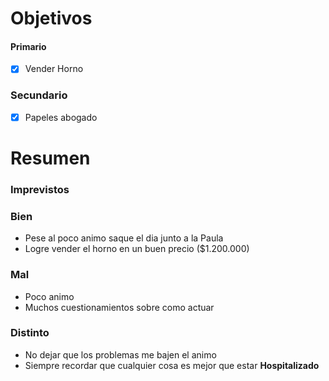 # Objetivos

#### Primario
- [x] Vender Horno

### Secundario
- [x] Papeles abogado

# Resumen

### Imprevistos


### Bien
- Pese al poco animo saque el dia junto a la Paula
- Logre vender el horno en un buen precio ($1.200.000)

### Mal
- Poco animo
- Muchos cuestionamientos sobre como actuar

### Distinto 
- No dejar que los problemas me bajen el animo
- Siempre recordar que cualquier cosa es mejor que estar **Hospitalizado**